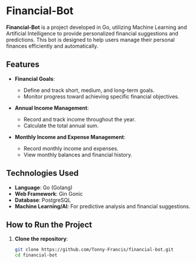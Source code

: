 # Financial-Bot

**Financial-Bot** is a project developed in Go, utilizing Machine Learning and Artificial Intelligence to provide personalized financial suggestions and predictions. This bot is designed to help users manage their personal finances efficiently and automatically.

## Features

- **Financial Goals**:
  - Define and track short, medium, and long-term goals.
  - Monitor progress toward achieving specific financial objectives.

- **Annual Income Management**:
  - Record and track income throughout the year.
  - Calculate the total annual sum.

- **Monthly Income and Expense Management**:
  - Record monthly income and expenses.
  - View monthly balances and financial history.

## Technologies Used

- **Language**: Go (Golang)
- **Web Framework**: Gin Gonic
- **Database**: PostgreSQL
- **Machine Learning/AI**: For predictive analysis and financial suggestions.

## How to Run the Project

1. **Clone the repository**:
   ```bash
   git clone https://github.com/Tonny-Francis/financial-bot.git
   cd financial-bot
